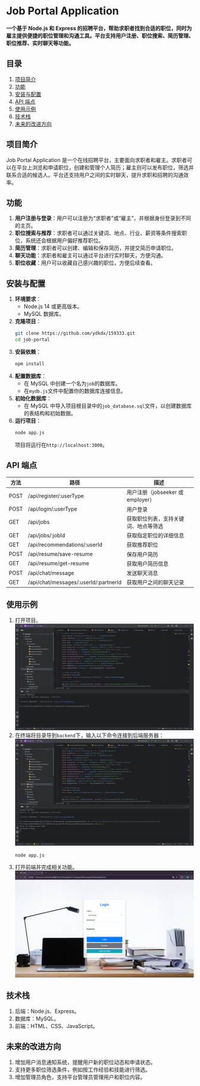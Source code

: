 # Job Portal Application

**一个基于 Node.js 和 Express 的招聘平台，帮助求职者找到合适的职位，同时为雇主提供便捷的职位管理和沟通工具。平台支持用户注册、职位搜索、简历管理、职位推荐、实时聊天等功能。**

## 目录
1. [项目简介](#项目简介)
2. [功能](#功能)
3. [安装与配置](#安装与配置)
4. [API 端点](#api-端点)
5. [使用示例](#使用示例)
6. [技术栈](#技术栈)
7. [未来的改进方向](#未来的改进方向)

## 项目简介
Job Portal Application 是一个在线招聘平台，主要面向求职者和雇主。求职者可以在平台上浏览和申请职位，创建和管理个人简历；雇主则可以发布职位，筛选并联系合适的候选人。平台还支持用户之间的实时聊天，提升求职和招聘的沟通效率。

## 功能
1. **用户注册与登录**：用户可以注册为“求职者”或“雇主”，并根据身份登录到不同的主页。
2. **职位搜索与推荐**：求职者可以通过关键词、地点、行业、薪资等条件搜索职位，系统还会根据用户偏好推荐职位。
3. **简历管理**：求职者可以创建、编辑和保存简历，并提交简历申请职位。
4. **聊天功能**：求职者和雇主可以通过平台进行实时聊天，方便沟通。
5. **职位收藏**：用户可以收藏自己感兴趣的职位，方便后续查看。

## 安装与配置
1. **环境要求**：
   - Node.js 14 或更高版本。
   - MySQL 数据库。
2. **克隆项目**：
   ```bash
   git clone https://github.com/ydkdx/159333.git
   cd job-portal
   ```
3. **安装依赖**：
   ```bash
   npm install
   ```
4. **配置数据库**：
   - 在 MySQL 中创建一个名为`job`的数据库。
   - 在`mydb.js`文件中配置你的数据库连接信息。
5. **初始化数据库**：
   - 在 MySQL 中导入项目根目录中的`job_database.sql`文件，以创建数据库的表结构和初始数据。
6. **运行项目**：
   ```bash
   node app.js
   ```
   项目将运行在`http://localhost:3000`。

## API 端点
|方法|路径|描述|
|---|---|---|
|POST|/api/register/:userType|用户注册（jobseeker 或 employer）|
|POST|/api/login/:userType|用户登录|
|GET|/api/jobs|获取职位列表，支持关键词、地点等筛选|
|GET|/api/jobs/:jobId|获取指定职位的详细信息|
|GET|/api/recommendations/:userId|获取推荐职位|
|POST|/api/resume/save-resume|保存用户简历|
|GET|/api/resume/get-resume|获取用户简历信息|
|POST|/api/chat/message|发送聊天消息|
|GET|/api/chat/messages/:userId/:partnerId|获取用户之间的聊天记录|

## 使用示例
1. 打开项目。
   ![项目截图](images/1.png)
2. 在终端将目录导到`backend`下，输入以下命令连接到后端服务器：
   ![项目截图](images/2.png)
   ```bash
   node app.js
   ```
3. 打开前端并完成相关功能。
  ![项目截图](images/3.png)

## 技术栈
1. 后端：Node.js、Express。
2. 数据库：MySQL。
3. 前端：HTML、CSS、JavaScript。

## 未来的改进方向
1. 增加用户消息通知系统，提醒用户新的职位动态和申请状态。
2. 支持更多职位筛选条件，例如按工作经验和技能进行筛选。
3. 增加管理员角色，支持平台管理员管理用户和职位内容。
